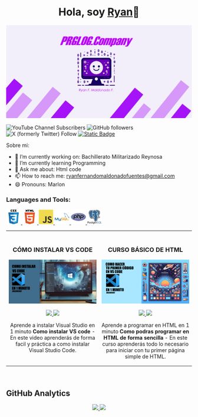 <div align="center">
<h1>Hola, soy <a href='nadaxd'>Ryan</a>👋</h1>
</div>

<img src="banner.jpg">

![YouTube Channel Subscribers](https://img.shields.io/youtube/channel/subscribers/UCVxVhwzACCEodW3PCduV1Og)
![GitHub followers](https://img.shields.io/github/followers/13k13k13)
![X (formerly Twitter) Follow](https://img.shields.io/twitter/follow/RyanMaldonadoFF)
[![Static Badge](https://img.shields.io/badge/Facebook-3D88E3)](https://www.facebook.com/profile.php?id=61567334735338)




Sobre mi:

- 🔭 I’m currently working on: Bachillerato Militarizado Reynosa
- 🌱 I’m currently learning Programming
- 💬 Ask me about: Html code
- 📫 How to reach me: ryanfernandomaldonadofuentes@gmail.com
- 😄 Pronouns: Marlon



<h3 align="left">Languages and Tools:</h3>
<p align="left"> <a href="https://www.w3schools.com/css/" target="_blank" rel="noreferrer"> <img src="https://raw.githubusercontent.com/devicons/devicon/master/icons/css3/css3-original-wordmark.svg" alt="css3" width="40" height="40"/> </a> <a href="https://www.w3.org/html/" target="_blank" rel="noreferrer"> <img src="https://raw.githubusercontent.com/devicons/devicon/master/icons/html5/html5-original-wordmark.svg" alt="html5" width="40" height="40"/> </a> <a href="https://developer.mozilla.org/en-US/docs/Web/JavaScript" target="_blank" rel="noreferrer"> <img src="https://raw.githubusercontent.com/devicons/devicon/master/icons/javascript/javascript-original.svg" alt="javascript" width="40" height="40"/> </a> <a href="https://www.mysql.com/" target="_blank" rel="noreferrer"> <img src="https://raw.githubusercontent.com/devicons/devicon/master/icons/mysql/mysql-original-wordmark.svg" alt="mysql" width="40" height="40"/> </a> <a href="https://www.php.net" target="_blank" rel="noreferrer"> <img src="https://raw.githubusercontent.com/devicons/devicon/master/icons/php/php-original.svg" alt="php" width="40" height="40"/> </a> <a href="https://www.postgresql.org" target="_blank" rel="noreferrer"> <img src="https://raw.githubusercontent.com/devicons/devicon/master/icons/postgresql/postgresql-original-wordmark.svg" alt="postgresql" width="40" height="40"/> </a> </p>

<table>
<tr>
<td width="50%">
<h3 align="center">CÓMO INSTALAR VS CODE</h3>
<div align="center">
<a href="https://github.com/13k13k13/13k13k13" target="_blank"><img src="portad 1.jpg" width="400" alt="COMO INSTALAR VS CODE"></a>
<p>
<a href="https://github.com/13k13k13/13k13k13" target="_blank">
<img src="https://img.shields.io/badge/CÓDIGO-ffffff?style=for-the-badge&logo=github&logoColor=black">
</a>
<a href="https://www.youtube.com/watch?v=jHd3S6SwmrI"_blank">
<img src="https://img.shields.io/badge/-Youtube-green?style=for-the-badge&color=d8392c">
</a>
</p>
<p>Aprende a instalar Visual Studio en 1 minuto <strong>Como instalar VS code</strong> - En este video aprenderás de forma facil y práctica a como instalar Visual Studio Code.</p>
</div>

</td>

<td width="50%">
               <br>
<h3 align="center">CURSO BÁSICO DE HTML</h3>
<div align="center">
<a href="https://github.com/13k13k13/13k13k13" target="_blank"><img src="portada 2.jpeg" width="400" alt="Curso básico HTML con CSS"></a>
<p>
<a href="https://github.com/13k13k13/13k13k13"_blank">
<img src="https://img.shields.io/badge/CÓDIGO-ffffff?style=for-the-badge&logo=github&logoColor=black">
</a>
<a href="https://www.youtube.com/watch?v=96DYOSqOuVc"_blank">
<img src="https://img.shields.io/badge/-Youtube-green?style=for-the-badge&color=d8392c">
</a>
</p>
<p>Aprende a programar en HTML en 1 minuto <strong>Como podras programar en HTML de forma sencilla</strong> - En este curso aprenderás todo lo necesario para iniciar con tu primer página simple de HTML.</p>
</div>
  
</td>  
</table>                                                                                 
</div>


## GitHub Analytics

<p align="center">
<a href="https://github.com/13k13k13">
  <img height="180em" src="https://github-readme-stats-eight-theta.vercel.app/api?username=13k13k13&show_icons=true&theme=algolia&include_all_commits=true&count_private=true"/>
  <img height="180em" src="https://github-readme-stats-eight-theta.vercel.app/api/top-langs/?username=13k13k13&layout=compact&langs_count=8&theme=algolia"/>
</a>
</p>

